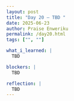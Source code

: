 ```yaml
---
layout: post
title: "Day 20 – TBD "
date: 2025-06-23
author: Praise Enweriku
permalink: /day20.html
tags: ["", ""]

what_i_learned: |
  TBD

blockers: |
  TBD

reflection: |
  TBD
---
```

